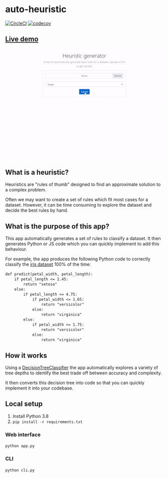 # auto-heuristic

[![CircleCI](https://dl.circleci.com/status-badge/img/gh/BenAAndrew/auto-heuristic/tree/main.svg?style=svg)](https://dl.circleci.com/status-badge/redirect/gh/BenAAndrew/auto-heuristic/tree/main)
[![codecov](https://codecov.io/gh/BenAAndrew/auto-heuristic/branch/main/graph/badge.svg?token=V4U2GG7X9Y)](https://codecov.io/gh/BenAAndrew/auto-heuristic)

## [Live demo](https://auto-heuristic.vercel.app/)

![preview](preview.gif)

## What is a heuristic?
Heuristics are "rules of thumb" designed to find an approximate solution to a complex problem. 

Often we may want to create a set of rules which fit most cases for a dataset. However, it can be time consuming to explore the dataset and decide the best rules by hand.

## What is the purpose of this app?
This app automatically generates a set of rules to classify a dataset. It then generates Python or JS code which you can quickly implement to add this behaviour. 

For example, the app produces the following Python code to correctly classify the [iris dataset](https://github.com/BenAAndrew/auto-heuristic/blob/main/tests/test_files/iris.csv) 100% of the time:

```
def predict(petal_width, petal_length):
    if petal_length <= 2.45:
        return "setosa"
    else:
        if petal_length <= 4.75:
            if petal_width <= 1.65:
                return "versicolor"
            else:
                return "virginica"
        else:
            if petal_width <= 1.75:
                return "versicolor"
            else:
                return "virginica"
```

## How it works
Using a [DecisionTreeClassifier](https://scikit-learn.org/stable/modules/generated/sklearn.tree.DecisionTreeClassifier.html) the app automatically explores a variety of tree depths to identify the best trade off between accuracy and complexity.

It then converts this decision tree into code so that you can quickly implement it into your codebase.

## Local setup
1. Install Python 3.8
2. `pip install -r requirements.txt`

### Web interface
`python app.py`

### CLI
`python cli.py`
